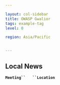 ```yaml
---

layout: col-sidebar
title: OWASP Gwalior
tags: example-tag
level: 0

region: Asia/Pacific


---
```

## Local News

**`Meeting``   ``Location`**
